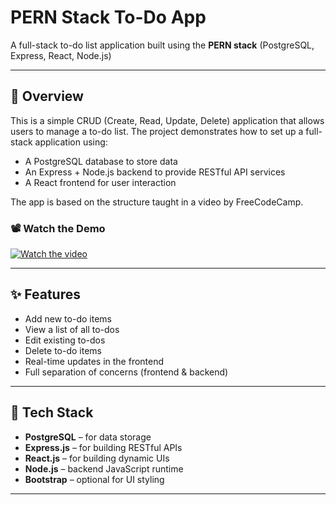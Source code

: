# PERN Stack To-Do App

A full-stack to-do list application built using the **PERN stack** (PostgreSQL, Express, React, Node.js)

---

## 🧾 Overview

This is a simple CRUD (Create, Read, Update, Delete) application that allows users to manage a to-do list. The project demonstrates how to set up a full-stack application using:

- A PostgreSQL database to store data  
- An Express + Node.js backend to provide RESTful API services  
- A React frontend for user interaction  

The app is based on the structure taught in a video by FreeCodeCamp.

### 📽️ Watch the Demo

[![Watch the video](https://img.youtube.com/vi/hujc4GIFIFo/0.jpg)](https://youtu.be/hujc4GIFIFo)

---

## ✨ Features

- Add new to-do items  
- View a list of all to-dos  
- Edit existing to-dos  
- Delete to-do items  
- Real-time updates in the frontend  
- Full separation of concerns (frontend & backend)

---

## 🧰 Tech Stack

- **PostgreSQL** – for data storage  
- **Express.js** – for building RESTful APIs  
- **React.js** – for building dynamic UIs  
- **Node.js** – backend JavaScript runtime  
- **Bootstrap** – optional for UI styling

---

